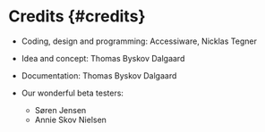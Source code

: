 
# Credits {#credits}

* Coding, design and programming: Accessiware, Nicklas Tegner
* Idea and concept: Thomas Byskov Dalgaard
* Documentation: Thomas Byskov Dalgaard
* Our wonderful beta testers:

	* Søren Jensen
	* Annie Skov Nielsen